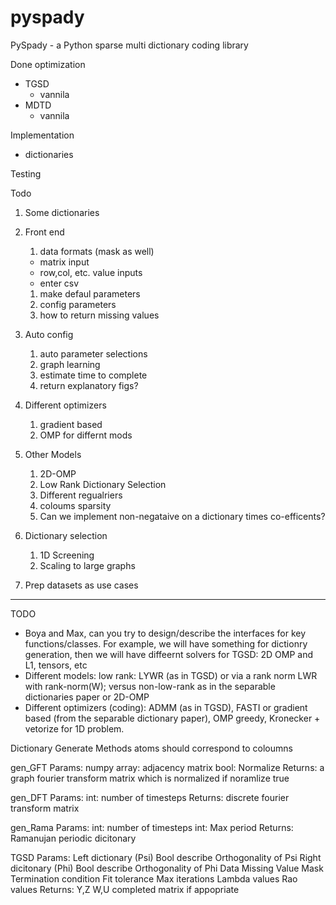 # pyspady
PySpady - a Python sparse multi dictionary coding library

Done
optimization 
* TGSD
  * vannila
* MDTD
  * vannila 
  

Implementation
* dictionaries
  


Testing

Todo

1. Some dictionaries
2. Front end
   1. data formats (mask as well)
    * matrix input
    * row,col, etc. value inputs 
    * enter csv 
   1. make defaul parameters
   2. config parameters 
   3. how to return missing values 
  
3. Auto config 
   1. auto parameter selections 
   2. graph learning
   3. estimate time to complete 
   4. return explanatory figs? 
4. Different optimizers 
   1. gradient based
   2. OMP for differnt mods
5. Other Models  
   1. 2D-OMP
   2. Low Rank Dictionary Selection 
   3. Different regualriers
   4. coloums sparsity
   5. Can we implement non-negataive on  a dictionary times co-efficents? 
6. Dictionary selection
   1. 1D Screening
   2. Scaling to large graphs
7. Prep datasets as use cases 
  
-------------------------------------------------------------------------------------

TODO
* Boya and Max, can you try to design/describe the interfaces for key functions/classes. For example, we will have something for dictionry generation, then we will have diffeernt solvers for TGSD: 2D OMP and L1, tensors, etc
* Different models: low rank: LYWR (as in TGSD)  or via a rank norm LWR with rank-norm(W); versus non-low-rank as in the separable dictionaries paper or 2D-OMP
* Different optimizers (coding): ADMM (as in TGSD), FASTI or gradient based (from the separable dictionary paper), OMP greedy, Kronecker + vetorize for 1D problem.  



Dictionary Generate Methods atoms should correspond to coloumns 

gen_GFT
  Params:
    numpy array: adjacency matrix
    bool: Normalize 
  Returns:
    a graph fourier transform matrix which is normalized if noramlize true

gen_DFT
  Params:
    int: number of timesteps 
  Returns:
    discrete fourier transform matrix 

gen_Rama
  Params:
     int: number of timesteps 
     int: Max period
   Returns:
     Ramanujan periodic dicitonary 


TGSD
  Params: 
    Left dictionary (Psi)
    Bool describe Orthogonality of Psi
    Right dicitonary (Phi)
    Bool describe Orthogonality of Phi
    Data 
    Missing Value Mask 
    Termination condition
      Fit tolerance
      Max iterations 
    Lambda values 
    Rao values
  Returns:
    Y,Z
    W,U
    completed matrix if appopriate 
    

    

    
    
  
